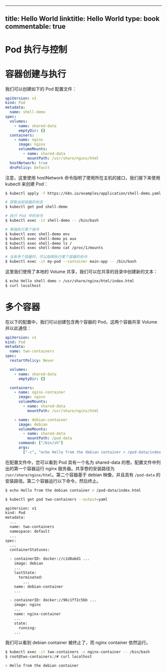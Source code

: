 
---
title: Hello World
linktitle: Hello World
type: book
commentable: true
---

# Pod 执行与控制

# 容器创建与执行

我们可以创建如下的 Pod 配置文件：

```yml
apiVersion: v1
kind: Pod
metadata:
  name: shell-demo
spec:
  volumes:
    - name: shared-data
      emptyDir: {}
  containers:
    - name: nginx
      image: nginx
      volumeMounts:
        - name: shared-data
          mountPath: /usr/share/nginx/html
  hostNetwork: true
  dnsPolicy: Default
```

注意，这里使用 hostNetwork 命令指明了使用所在主机的接口，我们接下来使用 kubectl 来创建 Pod：

```sh
$ kubectl apply -f https://k8s.io/examples/application/shell-demo.yaml

# 获取当前容器的状态
$ kubectl get pod shell-demo

# 执行 Pod 中的命令
$ kubectl exec -it shell-demo -- /bin/bash

# 单独执行某个指令
$ kubectl exec shell-demo env
$ kubectl exec shell-demo ps aux
$ kubectl exec shell-demo ls /
$ kubectl exec shell-demo cat /proc/1/mounts

# 当有多个容器时，可以指明执行某个容器的命令
$ kubectl exec -it my-pod --container main-app -- /bin/bash
```

这里我们使用了本地的 Volume 共享，我们可以在共享的目录中创建新的文本：

```sh
$ echo Hello shell demo > /usr/share/nginx/html/index.html
$ curl localhost
```

# 多个容器

在以下的配置中，我们可以创建包含两个容器的 Pod，这两个容器共享 Volume 并以此通信：

```yml
apiVersion: v1
kind: Pod
metadata:
  name: two-containers
spec:
  restartPolicy: Never

  volumes:
    - name: shared-data
      emptyDir: {}

  containers:
    - name: nginx-container
      image: nginx
      volumeMounts:
        - name: shared-data
          mountPath: /usr/share/nginx/html

    - name: debian-container
      image: debian
      volumeMounts:
        - name: shared-data
          mountPath: /pod-data
      command: ["/bin/sh"]
      args:
        ["-c", "echo Hello from the debian container > /pod-data/index.html"]
```

在配置文件中，您可以看到 Pod 具有一个名为 shared-data 的卷。配置文件中列出的第一个容器运行 nginx 服务器。共享卷的安装路径为 `/usr/share/nginx/html`。第二个容器基于 debian 映像，并且具有 `/pod-data` 的安装路径。第二个容器运行以下命令，然后终止。

```sh
$ echo Hello from the debian container > /pod-data/index.html
```

```sh
$ kubectl get pod two-containers --output=yaml

apiVersion: v1
kind: Pod
metadata:
  ...
  name: two-containers
  namespace: default
  ...
spec:
  ...
  containerStatuses:

  - containerID: docker://c1d8abd1 ...
    image: debian
    ...
    lastState:
      terminated:
        ...
    name: debian-container
    ...

  - containerID: docker://96c1ff2c5bb ...
    image: nginx
    ...
    name: nginx-container
    ...
    state:
      running:
    ...
```

我们可以看到 debian container 被终止了，而 nginx container 依然运行。

```sh
$ kubectl exec -it two-containers -c nginx-container -- /bin/bash
$ root@two-containers:/# curl localhost

> Hello from the debian container
```

    